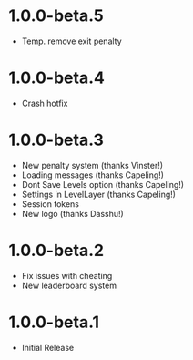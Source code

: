 # 1.0.0-beta.5
- Temp. remove exit penalty

# 1.0.0-beta.4
- Crash hotfix

# 1.0.0-beta.3
- New penalty system (thanks Vinster!)
- Loading messages (thanks Capeling!)
- Dont Save Levels option (thanks Capeling!)
- Settings in LevelLayer (thanks Capeling!)
- Session tokens
- New logo (thanks Dasshu!)

# 1.0.0-beta.2
- Fix issues with cheating
- New leaderboard system

# 1.0.0-beta.1
- Initial Release
